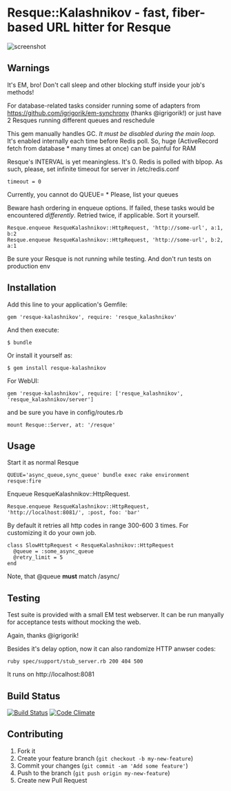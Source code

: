 # Resque::Kalashnikov - fast, fiber-based URL hitter for Resque

![screenshot](https://raw.github.com/razum2um/resque-kalashnikov/master/screenshot.png)

## Warnings

It's EM, bro! Don't call sleep and other blocking stuff inside your
job's methods!

For database-related tasks consider running some of adapters
from https://github.com/igrigorik/em-synchrony (thanks @igrigorik!) or 
just have 2 Resques running different queues and reschedule

This gem manually handles GC. *It must be disabled during the main loop.*
It's enabled internally each time before Redis poll. So, huge (ActiveRecord
fetch from database * many times at once) can be painful for RAM

Resque's INTERVAL is yet meaningless. It's 0. Redis is polled with blpop.
As such, please, set infinite timeout for server in /etc/redis.conf

    timeout = 0

Currently, you cannot do QUEUE= * Please, list your queues

Beware hash ordering in enqueue options. If failed, these tasks would
be encountered *differently*. Retried twice, if applicable. Sort it yourself.

    Resque.enqueue ResqueKalashnikov::HttpRequest, 'http://some-url', a:1, b:2
    Resque.enqueue ResqueKalashnikov::HttpRequest, 'http://some-url', b:2, a:1

Be sure your Resque is not running while testing. And don't run tests
on production env

## Installation

Add this line to your application's Gemfile:

    gem 'resque-kalashnikov', require: 'resque_kalashnikov'

And then execute:

    $ bundle

Or install it yourself as:

    $ gem install resque-kalashnikov

For WebUI:

    gem 'resque-kalashnikov', require: ['resque_kalashnikov', 'resque_kalashnikov/server']

and be sure you have in config/routes.rb

    mount Resque::Server, at: '/resque'

## Usage

Start it as normal Resque

    QUEUE='async_queue,sync_queue' bundle exec rake environment resque:fire

Enqueue ResqueKalashnikov::HttpRequest.

    Resque.enqueue ResqueKalashnikov::HttpRequest, 'http://localhost:8081/', :post, foo: 'bar'

By default it retries all http codes in range 300-600 3 times. For customizing it do your own job.

    class SlowHttpRequest < ResqueKalashnikov::HttpRequest
      @queue = :some_async_queue
      @retry_limit = 5 
    end

Note, that @queue **must** match /async/

## Testing

Test suite is provided with a small EM test webserver. It can be run
manyally for acceptance tests without mocking the web.

Again, thanks @igrigorik!

Besides it's delay option, now it can also randomize HTTP anwser codes:

    ruby spec/support/stub_server.rb 200 404 500

It runs on http://localhost:8081

## Build Status

[![Build Status](https://secure.travis-ci.org/razum2um/resque-kalashnikov.png?branch=master)](https://travis-ci.org/razum2um/resque-kalashnikov)
[![Code Climate](https://codeclimate.com/badge.png)](https://codeclimate.com/github/razum2um/resque-kalashnikov)

## Contributing

1. Fork it
2. Create your feature branch (`git checkout -b my-new-feature`)
3. Commit your changes (`git commit -am 'Add some feature'`)
4. Push to the branch (`git push origin my-new-feature`)
5. Create new Pull Request
